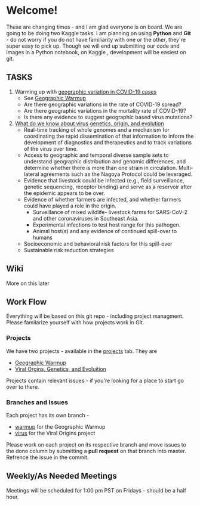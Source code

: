 # Welcome!
These are changing times - and I am glad everyone is on board. We are going to be doing two Kaggle tasks. I am planning on using **Python** and **Git** - do not worry if you do not have familiarity with one or the other, they're super easy to pick up. 
Though we will end up submitting our code and images in a Python notebook, on Kaggle , development will be easiest on git. 

## TASKS ##
1. Warming up with [geographic variation in COVID-19 cases](https://www.kaggle.com/allen-institute-for-ai/CORD-19-research-challenge/tasks?taskId=536) 
      * See [Geographic Warmup](https://github.com/abesap/covid19/projects/1)
      * Are there geographic variations in the rate of COVID-19 spread?
      * Are there geographic variations in the mortality rate of COVID-19?
      * Is there any evidence to suggest geographic based virus mutations? 
1. [What do we know about virus genetics, origin, and evolution](https://www.kaggle.com/allen-institute-for-ai/CORD-19-research-challenge/tasks?taskId=567) 
      * Real-time tracking of whole genomes and a mechanism for coordinating the rapid dissemination of that information to inform the development of diagnostics and therapeutics and to track variations of the virus over time.
      * Access to geographic and temporal diverse sample sets to understand geographic distribution and genomic differences, and determine whether there is more than one strain in circulation. Multi-lateral agreements such as the Nagoya Protocol could be leveraged.
      * Evidence that livestock could be infected (e.g., field surveillance, genetic sequencing, receptor binding) and serve as a reservoir after the epidemic appears to be over.
      * Evidence of whether farmers are infected, and whether farmers could have played a role in the origin.
          * Surveillance of mixed wildlife- livestock farms for SARS-CoV-2 and other coronaviruses in Southeast Asia.
          * Experimental infections to test host range for this pathogen.
          * Animal host(s) and any evidence of continued spill-over to humans
    * Socioeconomic and behavioral risk factors for this spill-over
    * Sustainable risk reduction strategies

## Wiki ##
  More on this later

## Work Flow ##
Everything will be based on this git repo - including project managment. Please familarize yourself with how projects work in Git. 
### Projects ### 
 We have two projects - available in the [projects](https://github.com/abesap/covid19/projects) tab. They are 
 - [Geographic Warmup](https://github.com/abesap/covid19/projects/1) 
 - [Viral Orgins, Genetics, and Evoluition](https://github.com/abesap/covid19/projects/2)
 
 Projects contain relevant issues - if you're looking for a place to start go over to there. 
 ### Branches and Issues ###
 Each project has its own branch - 
 - [warmup](https://github.com/abesap/covid19/tree/warmup) for the Geographic Warmup
 - [virus](https://github.com/abesap/covid19/tree/virus) for the Viral Origins project
 
 Please work on each project on its respective branch and move issues to the done column by submitting a **pull request** on that branch into master. Refrence the issue in the commit. 

## Weekly/As Needed Meetings ## 
  Meetings will be scheduled for 1:00 pm PST on Fridays - should be a half hour. 
